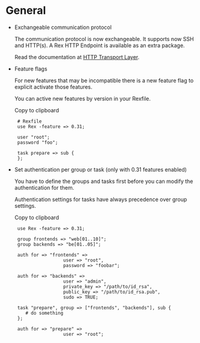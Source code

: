 # General

-   Exchangeable communication protocol

    The communication protocol is now exchangeable. It supports now SSH and HTTP(s). A Rex HTTP Endpoint is available as an extra package.

    Read the documentation at [HTTP Transport Layer](/howtos/http-transport.html).

-   Feature flags

    For new features that may be incompatible there is a new feature flag to explicit activate those features.

    You can active new features by version in your Rexfile.

    Copy to clipboard

         # Rexfile
         use Rex -feature => 0.31;
           
         user "root";
         password "foo";
          
         task prepare => sub {
         };

-   Set authentication per group or task (only with 0.31 features enabled)

    You have to define the groups and tasks first before you can modify the authentication for them.

    Authentication settings for tasks have always precedence over group settings.

    Copy to clipboard

         use Rex -feature => 0.31;
          
         group frontends => "web[01..10]";
         group backends => "be[01..05]";
           
         auth for => "frontends" => 
                          user => "root",
                          password => "foobar";
            
         auth for => "backends" =>
                          user => "admin",
                          private_key => "/path/to/id_rsa",
                          public_key => "/path/to/id_rsa.pub",
                          sudo => TRUE;
            
         task "prepare", group => ["frontends", "backends"], sub {
            # do something
         };
            
         auth for => "prepare" =>
                          user => "root";


